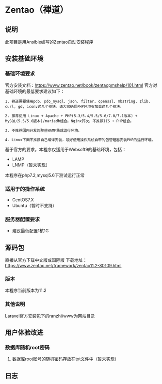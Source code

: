 # Zentao（禅道）

## 说明
此项目是用Ansible编写的Zentao自动安装程序

## 安装基础环境

### 基础环境要求

官方安装文档：https://www.zentao.net/book/zentaopmshelp/101.html
官方对基础环境的最低要求建议如下：
~~~
1. 禅道需要使用pdo, pdo_mysql, json, filter, openssl, mbstring, zlib, curl, gd, iconv这几个模块。请大家确保PHP环境有加载这几个模块。

2. 推荐使用 Linux + Apache + PHP(5.3/5.4/5.5/5.6/7.0/7.1版本) + MySQL(5.5/5.6版本)/mariadb组合。Nginx其次，不推荐IIS + PHP组合。

3. 不推荐国内开发的那些WAMP集成运行环境。

4. Linux下面不推荐自己编译安装，最好使用操作系统自带的包管理器安装PHP的运行环境。
~~~

基于官方的要求，本程序仅适用于Websoft9的基础环境，包括：

* LAMP
* LNMP（暂未实现）

本程序在php7.2,mysql5.6下测试运行正常

### 适用于的操作系统

* CentOS7.X
* Ubuntu（暂时不支持）

### 服务器配置要求

* 建议最低配置1核1G


## 源码包

直接从官方下载中文版或国际版
下载地址：https://www.zentao.net/framework/zentao11.2-80109.html

### 版本
本程序当前版本为11.2

### 其他说明
Laravel官方安装包下的ranzhi/www为网站目录


## 用户体验改进

### 数据库随机root密码
1. 数据库root账号的随机密码存放在txt文件中（暂未实现） 


## 日志
